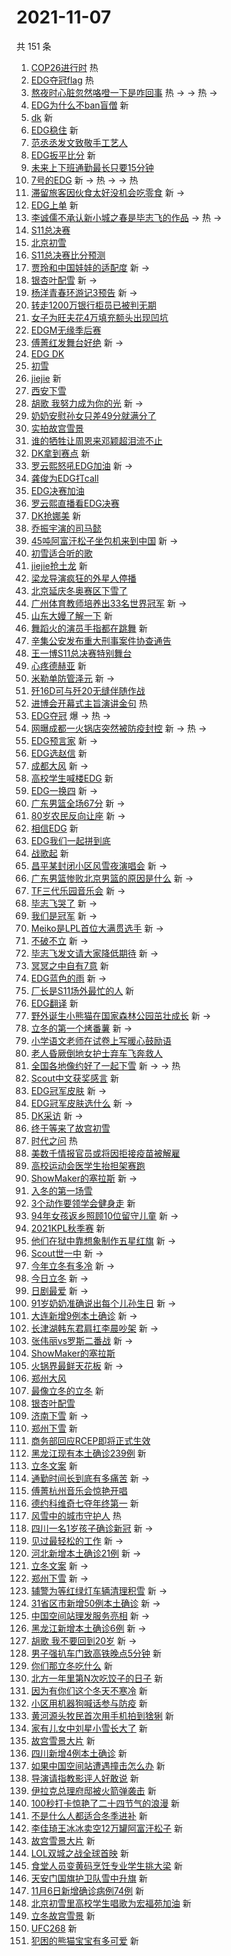 # 2021-11-07

共 151 条

<!-- BEGIN -->
<!-- 最后更新时间 Sun Nov 07 2021 11:15:07 GMT+0800 (China Standard Time) -->

1. [COP26进行时](https://s.weibo.com//weibo?q=%23COP26%E8%BF%9B%E8%A1%8C%E6%97%B6%23&Refer=new_time)
   热
1. [EDG夺冠flag](https://s.weibo.com//weibo?q=%23EDG%E5%A4%BA%E5%86%A0flag%23&Refer=top)
   热
1. [熬夜时心脏忽然咯噔一下是咋回事](https://s.weibo.com//weibo?q=%23%E7%86%AC%E5%A4%9C%E6%97%B6%E5%BF%83%E8%84%8F%E5%BF%BD%E7%84%B6%E5%92%AF%E5%99%94%E4%B8%80%E4%B8%8B%E6%98%AF%E5%92%8B%E5%9B%9E%E4%BA%8B%23&Refer=top)
   热 -> -> 热 ->
1. [EDG为什么不ban盲僧](https://s.weibo.com//weibo?q=%23EDG%E4%B8%BA%E4%BB%80%E4%B9%88%E4%B8%8Dban%E7%9B%B2%E5%83%A7%23&Refer=top)
   新
1. [dk](https://s.weibo.com//weibo?q=dk&Refer=top) 新
1. [EDG稳住](https://s.weibo.com//weibo?q=%23EDG%E7%A8%B3%E4%BD%8F%23&Refer=top) 新
1. [范丞丞发文致敬手工艺人](https://s.weibo.com//weibo?q=%23%E8%8C%83%E4%B8%9E%E4%B8%9E%E5%8F%91%E6%96%87%E8%87%B4%E6%95%AC%E6%89%8B%E5%B7%A5%E8%89%BA%E4%BA%BA%23&Refer=top)
1. [EDG扳平比分](https://s.weibo.com//weibo?q=%23EDG%E6%89%B3%E5%B9%B3%E6%AF%94%E5%88%86%23&Refer=top)
   新
1. [未来上下班通勤最长只要15分钟](https://s.weibo.com//weibo?q=%23%E6%9C%AA%E6%9D%A5%E4%B8%8A%E4%B8%8B%E7%8F%AD%E9%80%9A%E5%8B%A4%E6%9C%80%E9%95%BF%E5%8F%AA%E8%A6%8115%E5%88%86%E9%92%9F%23&Refer=top)
1. [7号的EDG](https://s.weibo.com//weibo?q=%237%E5%8F%B7%E7%9A%84EDG%23&Refer=top)
   新 -> 热 -> -> 热
1. [滞留旅客因伙食太好没机会吃零食](https://s.weibo.com//weibo?q=%23%E6%BB%9E%E7%95%99%E6%97%85%E5%AE%A2%E5%9B%A0%E4%BC%99%E9%A3%9F%E5%A4%AA%E5%A5%BD%E6%B2%A1%E6%9C%BA%E4%BC%9A%E5%90%83%E9%9B%B6%E9%A3%9F%23&Refer=top)
   新 ->
1. [EDG上单](https://s.weibo.com//weibo?q=%23EDG%E4%B8%8A%E5%8D%95%23&Refer=top) 新
1. [李诚儒不承认新小城之春是毕志飞的作品](https://s.weibo.com//weibo?q=%23%E6%9D%8E%E8%AF%9A%E5%84%92%E4%B8%8D%E6%89%BF%E8%AE%A4%E6%96%B0%E5%B0%8F%E5%9F%8E%E4%B9%8B%E6%98%A5%E6%98%AF%E6%AF%95%E5%BF%97%E9%A3%9E%E7%9A%84%E4%BD%9C%E5%93%81%23&Refer=top)
   -> 热 ->
1. [S11总决赛](https://s.weibo.com//weibo?q=%23S11%E6%80%BB%E5%86%B3%E8%B5%9B%23&Refer=top)
1. [北京初雪](https://s.weibo.com//weibo?q=%23%E5%8C%97%E4%BA%AC%E5%88%9D%E9%9B%AA%23&Refer=top)
1. [S11总决赛比分预测](https://s.weibo.com//weibo?q=%23S11%E6%80%BB%E5%86%B3%E8%B5%9B%E6%AF%94%E5%88%86%E9%A2%84%E6%B5%8B%23&Refer=top)
1. [贾玲和中国娃娃的适配度](https://s.weibo.com//weibo?q=%23%E8%B4%BE%E7%8E%B2%E5%92%8C%E4%B8%AD%E5%9B%BD%E5%A8%83%E5%A8%83%E7%9A%84%E9%80%82%E9%85%8D%E5%BA%A6%23&Refer=top)
   新 ->
1. [银杏叶配雪](https://s.weibo.com//weibo?q=%E9%93%B6%E6%9D%8F%E5%8F%B6%E9%85%8D%E9%9B%AA&Refer=top)
   新 ->
1. [杨洋青春环游记3预告](https://s.weibo.com//weibo?q=%23%E6%9D%A8%E6%B4%8B%E9%9D%92%E6%98%A5%E7%8E%AF%E6%B8%B8%E8%AE%B03%E9%A2%84%E5%91%8A%23&Refer=top)
   新 ->
1. [转走1200万银行柜员已被判无期](https://s.weibo.com//weibo?q=%23%E8%BD%AC%E8%B5%B01200%E4%B8%87%E9%93%B6%E8%A1%8C%E6%9F%9C%E5%91%98%E5%B7%B2%E8%A2%AB%E5%88%A4%E6%97%A0%E6%9C%9F%23&Refer=top)
1. [女子为旺夫花4万填充额头出现凹坑](https://s.weibo.com//weibo?q=%23%E5%A5%B3%E5%AD%90%E4%B8%BA%E6%97%BA%E5%A4%AB%E8%8A%B14%E4%B8%87%E5%A1%AB%E5%85%85%E9%A2%9D%E5%A4%B4%E5%87%BA%E7%8E%B0%E5%87%B9%E5%9D%91%23&Refer=top)
1. [EDGM无缘季后赛](https://s.weibo.com//weibo?q=%23EDGM%E6%97%A0%E7%BC%98%E5%AD%A3%E5%90%8E%E8%B5%9B%23&Refer=top)
1. [傅菁红发舞台好绝](https://s.weibo.com//weibo?q=%23%E5%82%85%E8%8F%81%E7%BA%A2%E5%8F%91%E8%88%9E%E5%8F%B0%E5%A5%BD%E7%BB%9D%23&Refer=top)
   新 ->
1. [EDG DK](https://s.weibo.com//weibo?q=EDG%20DK&Refer=top)
1. [初雪](https://s.weibo.com//weibo?q=%23%E5%88%9D%E9%9B%AA%23&Refer=top)
1. [jiejie](https://s.weibo.com//weibo?q=jiejie&Refer=top) 新
1. [西安下雪](https://s.weibo.com//weibo?q=%23%E8%A5%BF%E5%AE%89%E4%B8%8B%E9%9B%AA%23&Refer=top)
1. [胡歌 我努力成为你的光](https://s.weibo.com//weibo?q=%E8%83%A1%E6%AD%8C%20%E6%88%91%E5%8A%AA%E5%8A%9B%E6%88%90%E4%B8%BA%E4%BD%A0%E7%9A%84%E5%85%89&Refer=top)
   新 ->
1. [奶奶安慰孙女只差49分就满分了](https://s.weibo.com//weibo?q=%23%E5%A5%B6%E5%A5%B6%E5%AE%89%E6%85%B0%E5%AD%99%E5%A5%B3%E5%8F%AA%E5%B7%AE49%E5%88%86%E5%B0%B1%E6%BB%A1%E5%88%86%E4%BA%86%23&Refer=top)
1. [实拍故宫雪景](https://s.weibo.com//weibo?q=%23%E5%AE%9E%E6%8B%8D%E6%95%85%E5%AE%AB%E9%9B%AA%E6%99%AF%23&Refer=top)
1. [谁的牺牲让周恩来邓颖超泪流不止](https://s.weibo.com//weibo?q=%23%E8%B0%81%E7%9A%84%E7%89%BA%E7%89%B2%E8%AE%A9%E5%91%A8%E6%81%A9%E6%9D%A5%E9%82%93%E9%A2%96%E8%B6%85%E6%B3%AA%E6%B5%81%E4%B8%8D%E6%AD%A2%23&Refer=top)
1. [DK拿到赛点](https://s.weibo.com//weibo?q=%23DK%E6%8B%BF%E5%88%B0%E8%B5%9B%E7%82%B9%23&Refer=top)
   新
1. [罗云熙怒吼EDG加油](https://s.weibo.com//weibo?q=%23%E7%BD%97%E4%BA%91%E7%86%99%E6%80%92%E5%90%BCEDG%E5%8A%A0%E6%B2%B9%23&Refer=top)
   新 ->
1. [龚俊为EDG打call](https://s.weibo.com//weibo?q=%23%E9%BE%9A%E4%BF%8A%E4%B8%BAEDG%E6%89%93call%23&Refer=top)
1. [EDG决赛加油](https://s.weibo.com//weibo?q=%23EDG%E5%86%B3%E8%B5%9B%E5%8A%A0%E6%B2%B9%23&Refer=top)
1. [罗云熙直播看EDG决赛](https://s.weibo.com//weibo?q=%23%E7%BD%97%E4%BA%91%E7%86%99%E7%9B%B4%E6%92%AD%E7%9C%8BEDG%E5%86%B3%E8%B5%9B%23&Refer=top)
1. [DK抢娜美](https://s.weibo.com//weibo?q=%23DK%E6%8A%A2%E5%A8%9C%E7%BE%8E%23&Refer=top)
   新
1. [乔振宇演的司马懿](https://s.weibo.com//weibo?q=%23%E4%B9%94%E6%8C%AF%E5%AE%87%E6%BC%94%E7%9A%84%E5%8F%B8%E9%A9%AC%E6%87%BF%23&Refer=top)
1. [45吨阿富汗松子坐包机来到中国](https://s.weibo.com//weibo?q=%2345%E5%90%A8%E9%98%BF%E5%AF%8C%E6%B1%97%E6%9D%BE%E5%AD%90%E5%9D%90%E5%8C%85%E6%9C%BA%E6%9D%A5%E5%88%B0%E4%B8%AD%E5%9B%BD%23&Refer=top)
   新 ->
1. [初雪适合听的歌](https://s.weibo.com//weibo?q=%23%E5%88%9D%E9%9B%AA%E9%80%82%E5%90%88%E5%90%AC%E7%9A%84%E6%AD%8C%23&Refer=top)
1. [jiejie抢土龙](https://s.weibo.com//weibo?q=jiejie%E6%8A%A2%E5%9C%9F%E9%BE%99&Refer=top)
   新
1. [梁龙导演疯狂的外星人停播](https://s.weibo.com//weibo?q=%23%E6%A2%81%E9%BE%99%E5%AF%BC%E6%BC%94%E7%96%AF%E7%8B%82%E7%9A%84%E5%A4%96%E6%98%9F%E4%BA%BA%E5%81%9C%E6%92%AD%23&Refer=top)
1. [北京延庆冬奥赛区下雪了](https://s.weibo.com//weibo?q=%23%E5%8C%97%E4%BA%AC%E5%BB%B6%E5%BA%86%E5%86%AC%E5%A5%A5%E8%B5%9B%E5%8C%BA%E4%B8%8B%E9%9B%AA%E4%BA%86%23&Refer=top)
1. [广州体育教师培养出33名世界冠军](https://s.weibo.com//weibo?q=%23%E5%B9%BF%E5%B7%9E%E4%BD%93%E8%82%B2%E6%95%99%E5%B8%88%E5%9F%B9%E5%85%BB%E5%87%BA33%E5%90%8D%E4%B8%96%E7%95%8C%E5%86%A0%E5%86%9B%23&Refer=top)
   新 ->
1. [山东大嫚了解一下](https://s.weibo.com//weibo?q=%23%E5%B1%B1%E4%B8%9C%E5%A4%A7%E5%AB%9A%E4%BA%86%E8%A7%A3%E4%B8%80%E4%B8%8B%23&Refer=top)
   新
1. [舞蹈火的演员手指都在跳舞](https://s.weibo.com//weibo?q=%23%E8%88%9E%E8%B9%88%E7%81%AB%E7%9A%84%E6%BC%94%E5%91%98%E6%89%8B%E6%8C%87%E9%83%BD%E5%9C%A8%E8%B7%B3%E8%88%9E%23&Refer=top)
   新
1. [辛集公安发布重大刑事案件协查通告](https://s.weibo.com//weibo?q=%23%E8%BE%9B%E9%9B%86%E5%85%AC%E5%AE%89%E5%8F%91%E5%B8%83%E9%87%8D%E5%A4%A7%E5%88%91%E4%BA%8B%E6%A1%88%E4%BB%B6%E5%8D%8F%E6%9F%A5%E9%80%9A%E5%91%8A%23&Refer=top)
1. [王一博S11总决赛特别舞台](https://s.weibo.com//weibo?q=%23%E7%8E%8B%E4%B8%80%E5%8D%9AS11%E6%80%BB%E5%86%B3%E8%B5%9B%E7%89%B9%E5%88%AB%E8%88%9E%E5%8F%B0%23&Refer=top)
1. [心疼德赫亚](https://s.weibo.com//weibo?q=%23%E5%BF%83%E7%96%BC%E5%BE%B7%E8%B5%AB%E4%BA%9A%23&Refer=top)
   新
1. [米勒单防管泽元](https://s.weibo.com//weibo?q=%23%E7%B1%B3%E5%8B%92%E5%8D%95%E9%98%B2%E7%AE%A1%E6%B3%BD%E5%85%83%23&Refer=top)
   新 ->
1. [歼16D可与歼20无缝伴随作战](https://s.weibo.com//weibo?q=%23%E6%AD%BC16D%E5%8F%AF%E4%B8%8E%E6%AD%BC20%E6%97%A0%E7%BC%9D%E4%BC%B4%E9%9A%8F%E4%BD%9C%E6%88%98%23&Refer=top)
1. [进博会开幕式主旨演讲金句](https://s.weibo.com//weibo?q=%23%E8%BF%9B%E5%8D%9A%E4%BC%9A%E5%BC%80%E5%B9%95%E5%BC%8F%E4%B8%BB%E6%97%A8%E6%BC%94%E8%AE%B2%E9%87%91%E5%8F%A5%23&Refer=new_time)
   热
1. [EDG夺冠](https://s.weibo.com//weibo?q=%23EDG%E5%A4%BA%E5%86%A0%23&Refer=top) 爆
   -> 热 ->
1. [网曝成都一火锅店突然被防疫封控](https://s.weibo.com//weibo?q=%23%E7%BD%91%E6%9B%9D%E6%88%90%E9%83%BD%E4%B8%80%E7%81%AB%E9%94%85%E5%BA%97%E7%AA%81%E7%84%B6%E8%A2%AB%E9%98%B2%E7%96%AB%E5%B0%81%E6%8E%A7%23&Refer=top)
   新 -> 热 ->
1. [EDG预言家](https://s.weibo.com//weibo?q=%23EDG%E9%A2%84%E8%A8%80%E5%AE%B6%23&Refer=top)
   新 ->
1. [EDG选赵信](https://s.weibo.com//weibo?q=%23EDG%E9%80%89%E8%B5%B5%E4%BF%A1%23&Refer=top)
   新
1. [成都大风](https://s.weibo.com//weibo?q=%23%E6%88%90%E9%83%BD%E5%A4%A7%E9%A3%8E%23&Refer=top)
   新 ->
1. [高校学生喊楼EDG](https://s.weibo.com//weibo?q=%23%E9%AB%98%E6%A0%A1%E5%AD%A6%E7%94%9F%E5%96%8A%E6%A5%BCEDG%23&Refer=top)
   新
1. [EDG一换四](https://s.weibo.com//weibo?q=%23EDG%E4%B8%80%E6%8D%A2%E5%9B%9B%23&Refer=top)
   新 ->
1. [广东男篮全场67分](https://s.weibo.com//weibo?q=%23%E5%B9%BF%E4%B8%9C%E7%94%B7%E7%AF%AE%E5%85%A8%E5%9C%BA67%E5%88%86%23&Refer=top)
   新 ->
1. [80岁农民反向让座](https://s.weibo.com//weibo?q=%2380%E5%B2%81%E5%86%9C%E6%B0%91%E5%8F%8D%E5%90%91%E8%AE%A9%E5%BA%A7%23&Refer=top)
   新 ->
1. [相信EDG](https://s.weibo.com//weibo?q=%23%E7%9B%B8%E4%BF%A1EDG%23&Refer=top) 新
1. [EDG我们一起拼到底](https://s.weibo.com//weibo?q=%23EDG%E6%88%91%E4%BB%AC%E4%B8%80%E8%B5%B7%E6%8B%BC%E5%88%B0%E5%BA%95%23&Refer=top)
1. [战歌起](https://s.weibo.com//weibo?q=%E6%88%98%E6%AD%8C%E8%B5%B7&Refer=top) 新
1. [昌平某封闭小区风雪夜演唱会](https://s.weibo.com//weibo?q=%23%E6%98%8C%E5%B9%B3%E6%9F%90%E5%B0%81%E9%97%AD%E5%B0%8F%E5%8C%BA%E9%A3%8E%E9%9B%AA%E5%A4%9C%E6%BC%94%E5%94%B1%E4%BC%9A%23&Refer=top)
   新 ->
1. [广东男篮惨败北京男篮的原因是什么](https://s.weibo.com//weibo?q=%23%E5%B9%BF%E4%B8%9C%E7%94%B7%E7%AF%AE%E6%83%A8%E8%B4%A5%E5%8C%97%E4%BA%AC%E7%94%B7%E7%AF%AE%E7%9A%84%E5%8E%9F%E5%9B%A0%E6%98%AF%E4%BB%80%E4%B9%88%23&Refer=top)
   新 ->
1. [TF三代乐园音乐会](https://s.weibo.com//weibo?q=%23TF%E4%B8%89%E4%BB%A3%E4%B9%90%E5%9B%AD%E9%9F%B3%E4%B9%90%E4%BC%9A%23&Refer=top)
   新 ->
1. [毕志飞哭了](https://s.weibo.com//weibo?q=%23%E6%AF%95%E5%BF%97%E9%A3%9E%E5%93%AD%E4%BA%86%23&Refer=top)
   新 ->
1. [我们是冠军](https://s.weibo.com//weibo?q=%23%E6%88%91%E4%BB%AC%E6%98%AF%E5%86%A0%E5%86%9B%23&Refer=top)
   新 ->
1. [Meiko是LPL首位大满贯选手](https://s.weibo.com//weibo?q=%23Meiko%E6%98%AFLPL%E9%A6%96%E4%BD%8D%E5%A4%A7%E6%BB%A1%E8%B4%AF%E9%80%89%E6%89%8B%23&Refer=top)
   新 ->
1. [不破不立](https://s.weibo.com//weibo?q=%E4%B8%8D%E7%A0%B4%E4%B8%8D%E7%AB%8B&Refer=top)
   新 ->
1. [毕志飞发文请大家降低期待](https://s.weibo.com//weibo?q=%23%E6%AF%95%E5%BF%97%E9%A3%9E%E5%8F%91%E6%96%87%E8%AF%B7%E5%A4%A7%E5%AE%B6%E9%99%8D%E4%BD%8E%E6%9C%9F%E5%BE%85%23&Refer=top)
   新 ->
1. [冥冥之中自有7意](https://s.weibo.com//weibo?q=%E5%86%A5%E5%86%A5%E4%B9%8B%E4%B8%AD%E8%87%AA%E6%9C%897%E6%84%8F&Refer=top)
   新
1. [EDG蓝色的雨](https://s.weibo.com//weibo?q=%23EDG%E8%93%9D%E8%89%B2%E7%9A%84%E9%9B%A8%23&Refer=top)
   新 ->
1. [厂长是S11场外最忙的人](https://s.weibo.com//weibo?q=%23%E5%8E%82%E9%95%BF%E6%98%AFS11%E5%9C%BA%E5%A4%96%E6%9C%80%E5%BF%99%E7%9A%84%E4%BA%BA%23&Refer=top)
   新
1. [EDG翻译](https://s.weibo.com//weibo?q=EDG%E7%BF%BB%E8%AF%91&Refer=top) 新
1. [野外诞生小熊猫在国家森林公园茁壮成长](https://s.weibo.com//weibo?q=%23%E9%87%8E%E5%A4%96%E8%AF%9E%E7%94%9F%E5%B0%8F%E7%86%8A%E7%8C%AB%E5%9C%A8%E5%9B%BD%E5%AE%B6%E6%A3%AE%E6%9E%97%E5%85%AC%E5%9B%AD%E8%8C%81%E5%A3%AE%E6%88%90%E9%95%BF%23&Refer=top)
   新 ->
1. [立冬的第一个烤番薯](https://s.weibo.com//weibo?q=%23%E7%AB%8B%E5%86%AC%E7%9A%84%E7%AC%AC%E4%B8%80%E4%B8%AA%E7%83%A4%E7%95%AA%E8%96%AF%23&Refer=top)
   新 ->
1. [小学语文老师在试卷上写暖心鼓励语](https://s.weibo.com//weibo?q=%23%E5%B0%8F%E5%AD%A6%E8%AF%AD%E6%96%87%E8%80%81%E5%B8%88%E5%9C%A8%E8%AF%95%E5%8D%B7%E4%B8%8A%E5%86%99%E6%9A%96%E5%BF%83%E9%BC%93%E5%8A%B1%E8%AF%AD%23&Refer=top)
1. [老人昏厥倒地女护士弃车飞奔救人](https://s.weibo.com//weibo?q=%23%E8%80%81%E4%BA%BA%E6%98%8F%E5%8E%A5%E5%80%92%E5%9C%B0%E5%A5%B3%E6%8A%A4%E5%A3%AB%E5%BC%83%E8%BD%A6%E9%A3%9E%E5%A5%94%E6%95%91%E4%BA%BA%23&Refer=top)
1. [全国各地像约好了一起下雪](https://s.weibo.com//weibo?q=%23%E5%85%A8%E5%9B%BD%E5%90%84%E5%9C%B0%E5%83%8F%E7%BA%A6%E5%A5%BD%E4%BA%86%E4%B8%80%E8%B5%B7%E4%B8%8B%E9%9B%AA%23&Refer=top)
   新 -> -> 热
1. [Scout中文获奖感言](https://s.weibo.com//weibo?q=%23Scout%E4%B8%AD%E6%96%87%E8%8E%B7%E5%A5%96%E6%84%9F%E8%A8%80%23&Refer=top)
   新
1. [EDG冠军皮肤](https://s.weibo.com//weibo?q=%23EDG%E5%86%A0%E5%86%9B%E7%9A%AE%E8%82%A4%23&Refer=top)
   新 ->
1. [EDG冠军皮肤选什么](https://s.weibo.com//weibo?q=%23EDG%E5%86%A0%E5%86%9B%E7%9A%AE%E8%82%A4%E9%80%89%E4%BB%80%E4%B9%88%23&Refer=top)
   新 ->
1. [DK采访](https://s.weibo.com//weibo?q=DK%E9%87%87%E8%AE%BF&Refer=top) 新 ->
1. [终于等来了故宫初雪](https://s.weibo.com//weibo?q=%23%E7%BB%88%E4%BA%8E%E7%AD%89%E6%9D%A5%E4%BA%86%E6%95%85%E5%AE%AB%E5%88%9D%E9%9B%AA%23&Refer=top)
1. [时代之问](https://s.weibo.com//weibo?q=%23%E6%97%B6%E4%BB%A3%E4%B9%8B%E9%97%AE%23&Refer=new_time)
   热
1. [美数千情报官员或将因拒接疫苗被解雇](https://s.weibo.com//weibo?q=%23%E7%BE%8E%E6%95%B0%E5%8D%83%E6%83%85%E6%8A%A5%E5%AE%98%E5%91%98%E6%88%96%E5%B0%86%E5%9B%A0%E6%8B%92%E6%8E%A5%E7%96%AB%E8%8B%97%E8%A2%AB%E8%A7%A3%E9%9B%87%23&Refer=top)
1. [高校运动会医学生抬担架赛跑](https://s.weibo.com//weibo?q=%23%E9%AB%98%E6%A0%A1%E8%BF%90%E5%8A%A8%E4%BC%9A%E5%8C%BB%E5%AD%A6%E7%94%9F%E6%8A%AC%E6%8B%85%E6%9E%B6%E8%B5%9B%E8%B7%91%23&Refer=top)
1. [ShowMaker的塞拉斯](https://s.weibo.com//weibo?q=ShowMaker%E7%9A%84%E5%A1%9E%E6%8B%89%E6%96%AF&Refer=top)
   新 ->
1. [入冬的第一场雪](https://s.weibo.com//weibo?q=%23%E5%85%A5%E5%86%AC%E7%9A%84%E7%AC%AC%E4%B8%80%E5%9C%BA%E9%9B%AA%23&Refer=top)
1. [3个动作要领学会健身走](https://s.weibo.com//weibo?q=%233%E4%B8%AA%E5%8A%A8%E4%BD%9C%E8%A6%81%E9%A2%86%E5%AD%A6%E4%BC%9A%E5%81%A5%E8%BA%AB%E8%B5%B0%23&Refer=top)
   新
1. [94年女孩返乡照顾10位留守儿童](https://s.weibo.com//weibo?q=%2394%E5%B9%B4%E5%A5%B3%E5%AD%A9%E8%BF%94%E4%B9%A1%E7%85%A7%E9%A1%BE10%E4%BD%8D%E7%95%99%E5%AE%88%E5%84%BF%E7%AB%A5%23&Refer=top)
   新 ->
1. [2021KPL秋季赛](https://s.weibo.com//weibo?q=2021KPL%E7%A7%8B%E5%AD%A3%E8%B5%9B&Refer=top)
   新
1. [他们在狱中靠想象制作五星红旗](https://s.weibo.com//weibo?q=%23%E4%BB%96%E4%BB%AC%E5%9C%A8%E7%8B%B1%E4%B8%AD%E9%9D%A0%E6%83%B3%E8%B1%A1%E5%88%B6%E4%BD%9C%E4%BA%94%E6%98%9F%E7%BA%A2%E6%97%97%23&Refer=top)
   新 ->
1. [Scout世一中](https://s.weibo.com//weibo?q=%23Scout%E4%B8%96%E4%B8%80%E4%B8%AD%23&Refer=top)
   新 ->
1. [今年立冬有多冷](https://s.weibo.com//weibo?q=%23%E4%BB%8A%E5%B9%B4%E7%AB%8B%E5%86%AC%E6%9C%89%E5%A4%9A%E5%86%B7%23&Refer=top)
   新 ->
1. [今日立冬](https://s.weibo.com//weibo?q=%23%E4%BB%8A%E6%97%A5%E7%AB%8B%E5%86%AC%23&Refer=top)
   新 ->
1. [日剧最爱](https://s.weibo.com//weibo?q=%23%E6%97%A5%E5%89%A7%E6%9C%80%E7%88%B1%23&Refer=top)
   新 ->
1. [91岁奶奶准确说出每个儿孙生日](https://s.weibo.com//weibo?q=%2391%E5%B2%81%E5%A5%B6%E5%A5%B6%E5%87%86%E7%A1%AE%E8%AF%B4%E5%87%BA%E6%AF%8F%E4%B8%AA%E5%84%BF%E5%AD%99%E7%94%9F%E6%97%A5%23&Refer=top)
   新 ->
1. [大连新增9例本土确诊](https://s.weibo.com//weibo?q=%23%E5%A4%A7%E8%BF%9E%E6%96%B0%E5%A2%9E9%E4%BE%8B%E6%9C%AC%E5%9C%9F%E7%A1%AE%E8%AF%8A%23&Refer=top)
   新 ->
1. [长津湖韩东君肩扛李晨吵架](https://s.weibo.com//weibo?q=%23%E9%95%BF%E6%B4%A5%E6%B9%96%E9%9F%A9%E4%B8%9C%E5%90%9B%E8%82%A9%E6%89%9B%E6%9D%8E%E6%99%A8%E5%90%B5%E6%9E%B6%23&Refer=top)
   新 ->
1. [张伟丽vs罗斯二番战](https://s.weibo.com//weibo?q=%23%E5%BC%A0%E4%BC%9F%E4%B8%BDvs%E7%BD%97%E6%96%AF%E4%BA%8C%E7%95%AA%E6%88%98%23&Refer=top)
   新 ->
1. [ShowMaker的塞拉斯](https://s.weibo.com//weibo?q=%23ShowMaker%E7%9A%84%E5%A1%9E%E6%8B%89%E6%96%AF%23&Refer=top)
1. [火锅界最鲜天花板](https://s.weibo.com//weibo?q=%23%E7%81%AB%E9%94%85%E7%95%8C%E6%9C%80%E9%B2%9C%E5%A4%A9%E8%8A%B1%E6%9D%BF%23&Refer=top)
   新 ->
1. [郑州大风](https://s.weibo.com//weibo?q=%23%E9%83%91%E5%B7%9E%E5%A4%A7%E9%A3%8E%23&Refer=top)
1. [最像立冬的立冬](https://s.weibo.com//weibo?q=%23%E6%9C%80%E5%83%8F%E7%AB%8B%E5%86%AC%E7%9A%84%E7%AB%8B%E5%86%AC%23&Refer=top)
   新
1. [银杏叶配雪](https://s.weibo.com//weibo?q=%23%E9%93%B6%E6%9D%8F%E5%8F%B6%E9%85%8D%E9%9B%AA%23&Refer=top)
1. [济南下雪](https://s.weibo.com//weibo?q=%23%E6%B5%8E%E5%8D%97%E4%B8%8B%E9%9B%AA%23&Refer=top)
   新 ->
1. [郑州下雪](https://s.weibo.com//weibo?q=%E9%83%91%E5%B7%9E%E4%B8%8B%E9%9B%AA&Refer=top)
   新
1. [商务部回应RCEP即将正式生效](https://s.weibo.com//weibo?q=%23%E5%95%86%E5%8A%A1%E9%83%A8%E5%9B%9E%E5%BA%94RCEP%E5%8D%B3%E5%B0%86%E6%AD%A3%E5%BC%8F%E7%94%9F%E6%95%88%23&Refer=top)
1. [黑龙江现有本土确诊239例](https://s.weibo.com//weibo?q=%23%E9%BB%91%E9%BE%99%E6%B1%9F%E7%8E%B0%E6%9C%89%E6%9C%AC%E5%9C%9F%E7%A1%AE%E8%AF%8A239%E4%BE%8B%23&Refer=top)
   新
1. [立冬文案](https://s.weibo.com//weibo?q=%E7%AB%8B%E5%86%AC%E6%96%87%E6%A1%88&Refer=top)
   新
1. [通勤时间长到底有多痛苦](https://s.weibo.com//weibo?q=%23%E9%80%9A%E5%8B%A4%E6%97%B6%E9%97%B4%E9%95%BF%E5%88%B0%E5%BA%95%E6%9C%89%E5%A4%9A%E7%97%9B%E8%8B%A6%23&Refer=top)
   新 ->
1. [傅菁杭州音乐会惊艳开唱](https://s.weibo.com//weibo?q=%E5%82%85%E8%8F%81%E6%9D%AD%E5%B7%9E%E9%9F%B3%E4%B9%90%E4%BC%9A%E6%83%8A%E8%89%B3%E5%BC%80%E5%94%B1&Refer=top)
1. [德约科维奇七夺年终第一](https://s.weibo.com//weibo?q=%23%E5%BE%B7%E7%BA%A6%E7%A7%91%E7%BB%B4%E5%A5%87%E4%B8%83%E5%A4%BA%E5%B9%B4%E7%BB%88%E7%AC%AC%E4%B8%80%23&Refer=top)
   新
1. [风雪中的城市守护人](https://s.weibo.com//weibo?q=%23%E9%A3%8E%E9%9B%AA%E4%B8%AD%E7%9A%84%E5%9F%8E%E5%B8%82%E5%AE%88%E6%8A%A4%E4%BA%BA%23&Refer=new_time)
   热
1. [四川一名1岁孩子确诊新冠](https://s.weibo.com//weibo?q=%23%E5%9B%9B%E5%B7%9D%E4%B8%80%E5%90%8D1%E5%B2%81%E5%AD%A9%E5%AD%90%E7%A1%AE%E8%AF%8A%E6%96%B0%E5%86%A0%23&Refer=top)
   新 ->
1. [见过最轻松的工作](https://s.weibo.com//weibo?q=%23%E8%A7%81%E8%BF%87%E6%9C%80%E8%BD%BB%E6%9D%BE%E7%9A%84%E5%B7%A5%E4%BD%9C%23&Refer=top)
   新 ->
1. [河北新增本土确诊21例](https://s.weibo.com//weibo?q=%23%E6%B2%B3%E5%8C%97%E6%96%B0%E5%A2%9E%E6%9C%AC%E5%9C%9F%E7%A1%AE%E8%AF%8A21%E4%BE%8B%23&Refer=top)
   新 ->
1. [立冬文案](https://s.weibo.com//weibo?q=%23%E7%AB%8B%E5%86%AC%E6%96%87%E6%A1%88%23&Refer=top)
   新 ->
1. [郑州下雪](https://s.weibo.com//weibo?q=%23%E9%83%91%E5%B7%9E%E4%B8%8B%E9%9B%AA%23&Refer=top)
   新 ->
1. [辅警为等红绿灯车辆清理积雪](https://s.weibo.com//weibo?q=%23%E8%BE%85%E8%AD%A6%E4%B8%BA%E7%AD%89%E7%BA%A2%E7%BB%BF%E7%81%AF%E8%BD%A6%E8%BE%86%E6%B8%85%E7%90%86%E7%A7%AF%E9%9B%AA%23&Refer=top)
   新 ->
1. [31省区市新增50例本土确诊](https://s.weibo.com//weibo?q=%2331%E7%9C%81%E5%8C%BA%E5%B8%82%E6%96%B0%E5%A2%9E50%E4%BE%8B%E6%9C%AC%E5%9C%9F%E7%A1%AE%E8%AF%8A%23&Refer=top)
   新 ->
1. [中国空间站理发服务亮相](https://s.weibo.com//weibo?q=%23%E4%B8%AD%E5%9B%BD%E7%A9%BA%E9%97%B4%E7%AB%99%E7%90%86%E5%8F%91%E6%9C%8D%E5%8A%A1%E4%BA%AE%E7%9B%B8%23&Refer=top)
   新 ->
1. [黑龙江新增本土确诊6例](https://s.weibo.com//weibo?q=%23%E9%BB%91%E9%BE%99%E6%B1%9F%E6%96%B0%E5%A2%9E%E6%9C%AC%E5%9C%9F%E7%A1%AE%E8%AF%8A6%E4%BE%8B%23&Refer=top)
   新 ->
1. [胡歌 我不要回到20岁](https://s.weibo.com//weibo?q=%E8%83%A1%E6%AD%8C%20%E6%88%91%E4%B8%8D%E8%A6%81%E5%9B%9E%E5%88%B020%E5%B2%81&Refer=top)
   新 ->
1. [男子强扒车门致高铁晚点5分钟](https://s.weibo.com//weibo?q=%23%E7%94%B7%E5%AD%90%E5%BC%BA%E6%89%92%E8%BD%A6%E9%97%A8%E8%87%B4%E9%AB%98%E9%93%81%E6%99%9A%E7%82%B95%E5%88%86%E9%92%9F%23&Refer=top)
   新
1. [你们那立冬吃什么](https://s.weibo.com//weibo?q=%23%E4%BD%A0%E4%BB%AC%E9%82%A3%E7%AB%8B%E5%86%AC%E5%90%83%E4%BB%80%E4%B9%88%23&Refer=top)
   新
1. [北方一年里第N次吃饺子的日子](https://s.weibo.com//weibo?q=%23%E5%8C%97%E6%96%B9%E4%B8%80%E5%B9%B4%E9%87%8C%E7%AC%ACN%E6%AC%A1%E5%90%83%E9%A5%BA%E5%AD%90%E7%9A%84%E6%97%A5%E5%AD%90%23&Refer=top)
   新
1. [因为有你们这个冬天不寒冷](https://s.weibo.com//weibo?q=%23%E5%9B%A0%E4%B8%BA%E6%9C%89%E4%BD%A0%E4%BB%AC%E8%BF%99%E4%B8%AA%E5%86%AC%E5%A4%A9%E4%B8%8D%E5%AF%92%E5%86%B7%23&Refer=top)
   新
1. [小区用机器狗喊话参与防疫](https://s.weibo.com//weibo?q=%23%E5%B0%8F%E5%8C%BA%E7%94%A8%E6%9C%BA%E5%99%A8%E7%8B%97%E5%96%8A%E8%AF%9D%E5%8F%82%E4%B8%8E%E9%98%B2%E7%96%AB%23&Refer=top)
   新
1. [黄河源头牧民首次用手机拍到猞猁](https://s.weibo.com//weibo?q=%23%E9%BB%84%E6%B2%B3%E6%BA%90%E5%A4%B4%E7%89%A7%E6%B0%91%E9%A6%96%E6%AC%A1%E7%94%A8%E6%89%8B%E6%9C%BA%E6%8B%8D%E5%88%B0%E7%8C%9E%E7%8C%81%23&Refer=top)
   新
1. [家有儿女中刘星小雪长大了](https://s.weibo.com//weibo?q=%23%E5%AE%B6%E6%9C%89%E5%84%BF%E5%A5%B3%E4%B8%AD%E5%88%98%E6%98%9F%E5%B0%8F%E9%9B%AA%E9%95%BF%E5%A4%A7%E4%BA%86%23&Refer=top)
   新
1. [故宫雪景大片](https://s.weibo.com//weibo?q=%E6%95%85%E5%AE%AB%E9%9B%AA%E6%99%AF%E5%A4%A7%E7%89%87&Refer=top)
   新
1. [四川新增4例本土确诊](https://s.weibo.com//weibo?q=%23%E5%9B%9B%E5%B7%9D%E6%96%B0%E5%A2%9E4%E4%BE%8B%E6%9C%AC%E5%9C%9F%E7%A1%AE%E8%AF%8A%23&Refer=top)
   新
1. [如果中国空间站遭遇撞击怎么办](https://s.weibo.com//weibo?q=%23%E5%A6%82%E6%9E%9C%E4%B8%AD%E5%9B%BD%E7%A9%BA%E9%97%B4%E7%AB%99%E9%81%AD%E9%81%87%E6%92%9E%E5%87%BB%E6%80%8E%E4%B9%88%E5%8A%9E%23&Refer=top)
   新
1. [导演请指教影评人好敢说](https://s.weibo.com//weibo?q=%23%E5%AF%BC%E6%BC%94%E8%AF%B7%E6%8C%87%E6%95%99%E5%BD%B1%E8%AF%84%E4%BA%BA%E5%A5%BD%E6%95%A2%E8%AF%B4%23&Refer=top)
   新
1. [伊拉克总理府邸被火箭弹袭击](https://s.weibo.com//weibo?q=%23%E4%BC%8A%E6%8B%89%E5%85%8B%E6%80%BB%E7%90%86%E5%BA%9C%E9%82%B8%E8%A2%AB%E7%81%AB%E7%AE%AD%E5%BC%B9%E8%A2%AD%E5%87%BB%23&Refer=top)
   新
1. [100秒打卡惊艳了二十四节气的浪漫](https://s.weibo.com//weibo?q=%23100%E7%A7%92%E6%89%93%E5%8D%A1%E6%83%8A%E8%89%B3%E4%BA%86%E4%BA%8C%E5%8D%81%E5%9B%9B%E8%8A%82%E6%B0%94%E7%9A%84%E6%B5%AA%E6%BC%AB%23&Refer=top)
   新
1. [不是什么人都适合冬季进补](https://s.weibo.com//weibo?q=%23%E4%B8%8D%E6%98%AF%E4%BB%80%E4%B9%88%E4%BA%BA%E9%83%BD%E9%80%82%E5%90%88%E5%86%AC%E5%AD%A3%E8%BF%9B%E8%A1%A5%23&Refer=top)
   新
1. [李佳琦王冰冰卖空12万罐阿富汗松子](https://s.weibo.com//weibo?q=%23%E6%9D%8E%E4%BD%B3%E7%90%A6%E7%8E%8B%E5%86%B0%E5%86%B0%E5%8D%96%E7%A9%BA12%E4%B8%87%E7%BD%90%E9%98%BF%E5%AF%8C%E6%B1%97%E6%9D%BE%E5%AD%90%23&Refer=top)
   新
1. [故宫雪景大片](https://s.weibo.com//weibo?q=%23%E6%95%85%E5%AE%AB%E9%9B%AA%E6%99%AF%E5%A4%A7%E7%89%87%23&Refer=top)
   新
1. [LOL双城之战全球首映](https://s.weibo.com//weibo?q=LOL%E5%8F%8C%E5%9F%8E%E4%B9%8B%E6%88%98%E5%85%A8%E7%90%83%E9%A6%96%E6%98%A0&Refer=top)
   新
1. [食堂人员变黄码烹饪专业学生挑大梁](https://s.weibo.com//weibo?q=%23%E9%A3%9F%E5%A0%82%E4%BA%BA%E5%91%98%E5%8F%98%E9%BB%84%E7%A0%81%E7%83%B9%E9%A5%AA%E4%B8%93%E4%B8%9A%E5%AD%A6%E7%94%9F%E6%8C%91%E5%A4%A7%E6%A2%81%23&Refer=top)
   新
1. [天安门国旗护卫队雪中升旗](https://s.weibo.com//weibo?q=%23%E5%A4%A9%E5%AE%89%E9%97%A8%E5%9B%BD%E6%97%97%E6%8A%A4%E5%8D%AB%E9%98%9F%E9%9B%AA%E4%B8%AD%E5%8D%87%E6%97%97%23&Refer=top)
   新
1. [11月6日新增确诊病例74例](https://s.weibo.com//weibo?q=%2311%E6%9C%886%E6%97%A5%E6%96%B0%E5%A2%9E%E7%A1%AE%E8%AF%8A%E7%97%85%E4%BE%8B74%E4%BE%8B%23&Refer=top)
   新
1. [北京初雪里高校学生唱歌为宏福苑加油](https://s.weibo.com//weibo?q=%23%E5%8C%97%E4%BA%AC%E5%88%9D%E9%9B%AA%E9%87%8C%E9%AB%98%E6%A0%A1%E5%AD%A6%E7%94%9F%E5%94%B1%E6%AD%8C%E4%B8%BA%E5%AE%8F%E7%A6%8F%E8%8B%91%E5%8A%A0%E6%B2%B9%23&Refer=top)
   新
1. [立冬故宫雪景](https://s.weibo.com//weibo?q=%23%E7%AB%8B%E5%86%AC%E6%95%85%E5%AE%AB%E9%9B%AA%E6%99%AF%23&Refer=top)
   新
1. [UFC268](https://s.weibo.com//weibo?q=UFC268&Refer=top) 新
1. [犯困的熊猫宝宝有多可爱](https://s.weibo.com//weibo?q=%23%E7%8A%AF%E5%9B%B0%E7%9A%84%E7%86%8A%E7%8C%AB%E5%AE%9D%E5%AE%9D%E6%9C%89%E5%A4%9A%E5%8F%AF%E7%88%B1%23&Refer=top)
   新

<!-- END -->
